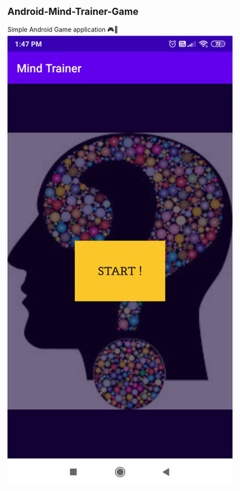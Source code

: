 ## Android-Mind-Trainer-Game
Simple Android Game application  🎮🎲
![alt text](https://github.com/WaderManasi/Android-Mind-Trainer-Game/blob/master/demo_image.jpg)
